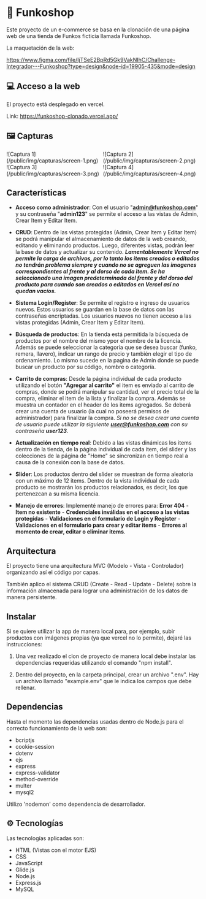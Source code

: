 # :shopping_cart: Funkoshop

Este proyecto de un e-commerce se basa en la clonación de una página web de una tienda de Funkos ficticia llamada Funkoshop.

La maquetación de la web:

https://www.figma.com/file/IjTSeE2BpRd5Gk9VakNIhC/Challenge-Integrador---Funkoshop?type=design&node-id=19905-435&mode=design

## :computer: Acceso a la web

El proyecto está desplegado en vercel.

Link: https://funkoshop-clonado.vercel.app/

## :framed_picture: Capturas

<div style="display: flex;">
    <div style="width: 50%;">
        ![Captura 1](/public/img/capturas/screen-1.png)
    </div>
    <div style="width: 50%;">
        ![Captura 2](/public/img/capturas/screen-2.png)
    </div>
</div>

<div style="display: flex;">
    <div style="width: 50%;">
        ![Captura 3](/public/img/capturas/screen-3.png)
    </div>
    <div style="width: 50%;">
        ![Captura 4](/public/img/capturas/screen-4.png)
    </div>
</div>

## Características

- **Acceso como administrador**: Con el usuario "**admin@funkoshop.com**" y su contraseña "**admin123**" se permite el acceso a las vistas de Admin, Crear Item y Editar Item.

- **CRUD**: Dentro de las vistas protegidas (Admin, Crear Item y Editar Item) se podrá manipular el almacenamiento de datos de la web creando, editando y eliminando productos. Luego, diferentes vistas, podrán leer la base de datos y actualizar su contenido. ***Lamentablemente Vercel no permite la carga de archivos, por lo tanto los items creados o editados no tendrán problema siempre y cuando no se agreguen las imagenes correspondientes al frente y al dorso de cada item. Se ha seleccionado una imagen predeterminada del frente y del dorso del producto para cuando son creados o editados en Vercel así no quedan vacíos.***

- **Sistema Login/Register**: Se permite el registro e ingreso de usuarios nuevos. Estos usuarios se guardan en la base de datos con las contraseñas encriptadas. Los usuarios nuevos no tienen acceso a las vistas protegidas (Admin, Crear Item y Editar Item).

- **Búsqueda de productos**: En la tienda está permitida la búsqueda de productos por el nombre del mismo ypor el nombre de la licencia. Además se puede seleccionar la categoría que se desea buscar (funko, remera, llavero), indicar un rango de precio y también elegir el tipo de ordenamiento. Lo mismo sucede en la pagina de Admin donde se puede buscar un producto por su código, nombre o categoría.

- **Carrito de compras**: Desde la página individual de cada producto utilizando el botón **"Agregar al carrito"** el item es enviado al carrito de compras, donde se podrá manipular su cantidad, ver el precio total de la compra, eliminar el item de la lista y finalizar la compra. Además se muestra un contador en el header de los items agregados. Se deberá crear una cuenta de usuario (la cual no poseerá permisos de administrador) para finalizar la compra. *Si no se desea crear una cuenta de usuario puede utilizar la siguiente **user@funkoshop.com** con su contraseña **user123**.*

- **Actualización en tiempo real**: Debido a las vistas dinámicas los items dentro de la tienda, de la página individual de cada item, del slider y las colecciones de la página de "Home" se sincronizan en tiempo real a causa de la conexión con la base de datos.

- **Slider**: Los productos dentro del slider se muestran de forma aleatoria con un máximo de 12 items. Dentro de la vista individual de cada producto se mostrarán los productos relacionados, es decir, los que pertenezcan a su misma licencia.

- **Manejo de errores**: Implementé manejo de errores para: **Error 404** - **Item no existente** - **Credenciales inválidas en el acceso a las vistas protegidas** - **Validaciones en el formulario de Login y Register** - **Validaciones en el formulario para crear y editar items** - **Errores al momento de crear, editar o eliminar items**.

## Arquitectura

El proyecto tiene una arquitectura MVC (Modelo - Vista - Controlador) organizando así el código por capas. 

También aplico el sistema CRUD (Create - Read - Update - Delete) sobre la información almacenada para lograr una administración de los datos de manera persistente.

## Instalar

Si se quiere utilizar la app de manera local para, por ejemplo, subir productos con imágenes propias (ya que vercel no lo permite), dejaré las instrucciones:

1. Una vez realizado el clon de proyecto de manera local debe instalar las dependencias requeridas utilizando el comando "npm install".

2. Dentro del proyecto, en la carpeta principal, crear un archivo ".env". Hay un archivo llamado "example.env" que le indica los campos que debe rellenar.

## Dependencias

Hasta el momento las dependencias usadas dentro de Node.js para el correcto funcionamiento de la web son:

- bcriptjs
- cookie-session
- dotenv
- ejs
- express
- express-validator
- method-override
- multer
- mysql2

Utilizo 'nodemon' como dependencia de desarrollador.

## :gear: Tecnologías

Las tecnologías aplicadas son:

- HTML (Vistas con el motor EJS)
- CSS
- JavaScript
- Glide.js
- Node.js
- Express.js
- MySQL